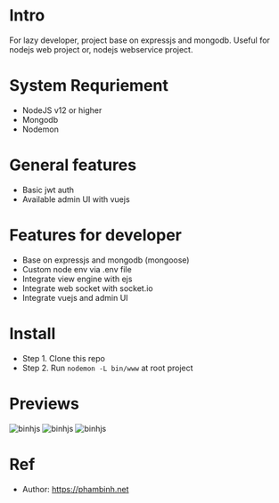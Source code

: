 # Intro
For lazy developer, project base on expressjs and mongodb. Useful for nodejs web project or, nodejs webservice project.

# System Requriement
- NodeJS v12 or higher
- Mongodb
- Nodemon

# General features
- Basic jwt auth
- Available admin UI with vuejs

# Features for developer
- Base on expressjs and mongodb (mongoose)
- Custom node env via .env file
- Integrate view engine with ejs
- Integrate web socket with socket.io
- Integrate vuejs and admin UI

# Install
- Step 1. Clone this repo
- Step 2. Run `nodemon -L bin/www` at root project

# Previews
![binhjs](https://i.imgur.com/coKU2DE.png)
![binhjs](https://i.imgur.com/4tZbCtC.png)
![binhjs](https://i.imgur.com/vuDPftI.png)

# Ref
- Author: https://phambinh.net
